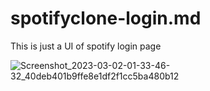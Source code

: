 # spotifyclone-login.md

This is just a UI of spotify login page

![Screenshot_2023-03-02-01-33-46-32_40deb401b9ffe8e1df2f1cc5ba480b12](https://user-images.githubusercontent.com/114985411/222257984-8be08610-7e0d-4e8f-954b-4acd9ae16ebb.jpg)
